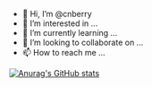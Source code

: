 - 👋 Hi, I’m @cnberry
- 👀 I’m interested in ...
- 🌱 I’m currently learning ...
- 💞️ I’m looking to collaborate on ...
- 📫 How to reach me ...

[![Anurag's GitHub stats](https://github-readme-stats.vercel.app/api?username=cnberry)](https://github.com/anuraghazra/github-readme-stats)

<!---
cnberry/cnberry is a ✨ special ✨ repository because its `README.md` (this file) appears on your GitHub profile.
You can click the Preview link to take a look at your changes.
--->

